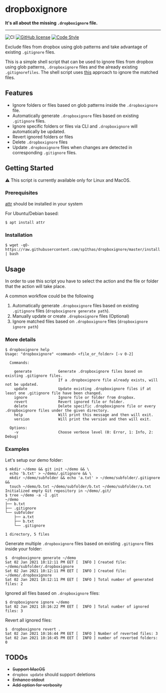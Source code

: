 # dropboxignore

**It's all about the missing `.dropboxignore` file.**

---

![CI](https://github.com/sp1thas/dropboxignore/workflows/CI/badge.svg) [![GitHub license](https://img.shields.io/github/license/sp1thas/dropboxignore)](https://github.com/sp1thas/dropboxignore/blob/master/LICENSE) [![Code Style](https://img.shields.io/badge/code%20style-google-%234285F4)](https://github.com/google/styleguide)

Exclude files from dropbox using glob patterns and take advantage of existing `.gitignore` files.

This is a simple shell script that can be used to ignore files from dropbox using glob patterns, `.dropboxignore` files and the already existing `.gitignorefiles`. The shell script uses [this](https://help.dropbox.com/files-folders/restore-delete/ignored-files) approach to ignore the matched files.

## Features

 - Ignore folders or files based on glob patterns inside the `.dropboxignore` file.
 - Automatically generate `.dropboxignore` files based on existing `.gitignore` files.
 - Ignore specific folders or files via CLI and `.dropboxignore` will automatically be updated.
 - Revert ignored folders or files
 - Delete `.dropboxignore` files
 - Update `.dropboxignore` files when changes are detected in corresponding `.gitignore` files.

## Getting Started

⚠️ This script is currently available only for Linux and MacOS.

### Prerequisites

[attr](https://man7.org/linux/man-pages/man1/attr.1.html) should be installed in your system

For Ubuntu/Debian based:
```shell
$ apt install attr
```

### Installation

```
$ wget -qO- https://raw.githubusercontent.com/sp1thas/dropboxignore/master/install.sh | bash
```

## Usage

In order to use this script you have to select the action and the file or folder that the action will take place.

A common workflow could be the following

 1. Automatically generate `.dropboxignore` files based on existing `.gitignore` files (`dropboxignore generate path`).
 2. Manually update or create `.dropboxignore` files (Optional)
 3. Ignore matched files based on `.dropboxignore` files (`dropboxignore ignore path`)

### More details

```shell
$ dropboxignore help
Usage: "dropboxignore" <command> <file_or_folder> [-v 0-2]

  Commands:

    generate            Generate .dropboxignore files based on existing .gitignore files.
                        If a .dropboxignore file already exists, will not be updated.
    update              Update existing .dropboxignore files if at least one .gitignore file have been changed.
    ignore              Ignore file or folder from dropbox.
    revert              Revert ignored file or folder.
    delete              Delete specific .dropboxignore file or every .dropboxignore files under the given directory.
    help                Will print this message and then will exit.
    version             Will print the version and then will exit.

  Options:
    -v                  Choose verbose level (0: Error, 1: Info, 2: Debug)

```

### Examples

Let's setup our demo folder:
```shell
$ mkdir ~/demo && git init ~/demo && \
  echo 'b.txt' > ~/demo/.gitignore && \
  mkdir ~/demo/subfolder && echo 'a.txt' > ~/demo/subfolder/.gitignore &&
  touch ~/demo/b.txt ~/demo/subfolder/b.txt ~/demo/subfolder/a.txt
Initialized empty Git repository in ~/demo/.git/
$ tree ~/demo -a -I .git
~/demo
├── b.txt
├── .gitignore
└── subfolder
    ├── a.txt
    ├── b.txt
    └── .gitignore

1 directory, 5 files
```

Generate multiple `.dropboxignore` files based on existing `.gitignore` files inside your folder:

```shell
$  dropboxignore generate ~/demo
Sat 02 Jan 2021 10:12:11 PM EET [  INFO ] Created file: ~/demo/subfolder/.dropboxignore
Sat 02 Jan 2021 10:12:11 PM EET [  INFO ] Created file: ~/demo/.dropboxignore
Sat 02 Jan 2021 10:12:11 PM EET [  INFO ] Total number of generated files: 2
```

Ignored all files based on `.dropboxignore` files:

```shell
$ dropboxignore ignore ~/demo
Sat 02 Jan 2021 10:16:22 PM EET [  INFO ] Total number of ignored files: 3
```

Revert all ignored files:

```shell
$  dropboxignore revert .
Sat 02 Jan 2021 10:16:44 PM EET [  INFO ] Number of reverted files: 3
Sat 02 Jan 2021 10:16:45 PM EET [  INFO ] number of reverted folders: 0
```


## TODOs

 - ~~Support MacOS~~
 - `dropbox update` should support deletions
 - ~~Enhance stdout~~
 - ~~Add option for verbosity~~

